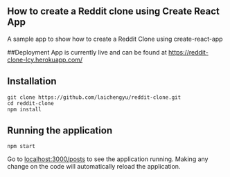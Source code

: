 ## How to create a Reddit clone using Create React App
A sample app to show how to create a Reddit Clone using create-react-app

##Deployment
App is currently live and can be found at https://reddit-clone-lcy.herokuapp.com/

## Installation
```
git clone https://github.com/laichengyu/reddit-clone.git
cd reddit-clone
npm install
```

## Running the application
```
npm start
```

Go to [localhost:3000/posts](http://localhost:3000/posts) to see the application running. Making any change on the code will automatically reload the application.